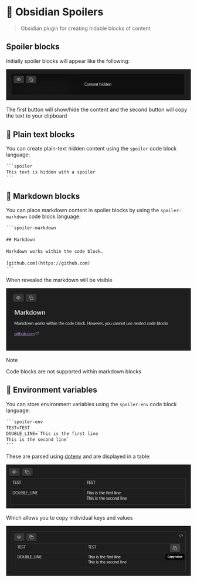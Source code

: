 # 🫣 Obsidian Spoilers

> Obsidian plugin for creating hidable blocks of content

## Spoiler blocks

Initially spoiler blocks will appear like the following:

![Plain text spoiler](images/spoiler-plain-text.png)

The first button will show/hide the content and the second button will copy the text to your clipboard


## 📄 Plain text blocks

You can create plain-text hidden content using the `spoiler` code block language:

````
```spoiler
This text is hidden with a spoiler
```
````

## 🔮 Markdown blocks

You can place markdown content in spoiler blocks by using the `spoiler-markdown` code block language:


````
```spoiler-markdown

## Markdown 

Markdown works within the code block.

[github.com](https://github.com)
```
````

When revealed the markdown will be visible

![Markdown spiler](images/spoiler-markdown.png)

> [!NOTE]
> Code blocks are not supported within markdown blocks 


## 🔑 Environment variables

You can store environment variables using the `spoiler-env` code block language:

````
```spoiler-env
TEST=TEST
DOUBLE_LINE=`This is the first line
This is the second line`
```
````

These are parsed using [dotenv](https://www.npmjs.com/package/dotenv) and are displayed in a table:

![alt text](images/env-1.png)

Which allows you to copy individual keys and values

![alt text](images/env-2.png)